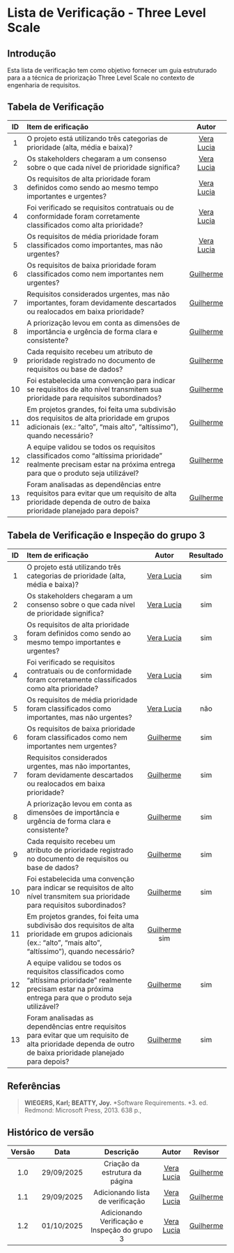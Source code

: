 # Lista de Verificação -  Three Level Scale

## Introdução
Esta lista de verificação tem como objetivo fornecer um guia estruturado para a a técnica de priorização  Three Level Scale no contexto de engenharia de requisitos.


## Tabela de Verificação

| ID  | Item de erificação                                                                                                                                                |                          Autor                          |
|:---:|:------------------------------------------------------------------------------------------------------------------------------------------------------------------|:-------------------------------------------------------:|
|  1  | O projeto está utilizando três categorias de prioridade (alta, média e baixa)?                                                                                    |      [Vera Lucia](https://github.com/verabelucia)       |
|  2  | Os stakeholders chegaram a um consenso sobre o que cada nível de prioridade significa?                                                                            |      [Vera Lucia](https://github.com/verabelucia)       |
|  3  | Os requisitos de alta prioridade foram definidos como sendo ao mesmo tempo importantes e urgentes?                                                                |      [Vera Lucia](https://github.com/verabelucia)       |
|  4  | Foi verificado se requisitos contratuais ou de conformidade foram corretamente classificados como alta prioridade?                                                |      [Vera Lucia](https://github.com/verabelucia)       |
|  5  | Os requisitos de média prioridade foram classificados como importantes, mas não urgentes?                                                                         |      [Vera Lucia](https://github.com/verabelucia)       |
|  6  | Os requisitos de baixa prioridade foram classificados como nem importantes nem urgentes?                                                                          | [Guilherme]( https://github.com/GuilhermeOliveira1327)  |
|  7  | Requisitos considerados urgentes, mas não importantes, foram devidamente descartados ou realocados em baixa prioridade?                                           | [Guilherme]( https://github.com/GuilhermeOliveira1327)  |
|  8  | A priorização levou em conta as dimensões de importância e urgência de forma clara e consistente?                                                                 | [Guilherme]( https://github.com/GuilhermeOliveira1327)  |
|  9  | Cada requisito recebeu um atributo de prioridade registrado no documento de requisitos ou base de dados?                                                          | [Guilherme]( https://github.com/GuilhermeOliveira1327)  |
| 10  | Foi estabelecida uma convenção para indicar se requisitos de alto nível transmitem sua prioridade para requisitos subordinados?                                   | [Guilherme]( https://github.com/GuilhermeOliveira1327)  |
| 11  | Em projetos grandes, foi feita uma subdivisão dos requisitos de alta prioridade em grupos adicionais (ex.: “alto”, “mais alto”, “altíssimo”), quando necessário?  | [Guilherme]( https://github.com/GuilhermeOliveira1327)  |
| 12  | A equipe validou se todos os requisitos classificados como “altíssima prioridade” realmente precisam estar na próxima entrega para que o produto seja utilizável? | [Guilherme]( https://github.com/GuilhermeOliveira1327)  |
| 13  | Foram analisadas as dependências entre requisitos para evitar que um requisito de alta prioridade dependa de outro de baixa prioridade planejado para depois?     | [Guilherme]( https://github.com/GuilhermeOliveira1327)  |



## Tabela de Verificação e Inspeção do grupo 3

| ID  | Item de erificação                                                                                                                                                |                        Autor                           | Resultado    |
|:---:|:------------------------------------------------------------------------------------------------------------------------------------------------------------------|:------------------------------------------------------:|:------------:|
|  1  | O projeto está utilizando três categorias de prioridade (alta, média e baixa)?                                                                                    |      [Vera Lucia](https://github.com/verabelucia)      |sim
|  2  | Os stakeholders chegaram a um consenso sobre o que cada nível de prioridade significa?                                                                            |      [Vera Lucia](https://github.com/verabelucia)      |sim
|  3  | Os requisitos de alta prioridade foram definidos como sendo ao mesmo tempo importantes e urgentes?                                                                |      [Vera Lucia](https://github.com/verabelucia)      |sim
|  4  | Foi verificado se requisitos contratuais ou de conformidade foram corretamente classificados como alta prioridade?                                                |      [Vera Lucia](https://github.com/verabelucia)      |sim
|  5  | Os requisitos de média prioridade foram classificados como importantes, mas não urgentes?                                                                         |      [Vera Lucia](https://github.com/verabelucia)      |não
|  6  | Os requisitos de baixa prioridade foram classificados como nem importantes nem urgentes?                                                                          | [Guilherme]( https://github.com/GuilhermeOliveira1327) |sim
|  7  | Requisitos considerados urgentes, mas não importantes, foram devidamente descartados ou realocados em baixa prioridade?                                           | [Guilherme]( https://github.com/GuilhermeOliveira1327) |sim
|  8  | A priorização levou em conta as dimensões de importância e urgência de forma clara e consistente?                                                                 | [Guilherme]( https://github.com/GuilhermeOliveira1327) |sim
|  9  | Cada requisito recebeu um atributo de prioridade registrado no documento de requisitos ou base de dados?                                                          | [Guilherme]( https://github.com/GuilhermeOliveira1327) |sim
| 10  | Foi estabelecida uma convenção para indicar se requisitos de alto nível transmitem sua prioridade para requisitos subordinados?                                   | [Guilherme]( https://github.com/GuilhermeOliveira1327) |sim
| 11  | Em projetos grandes, foi feita uma subdivisão dos requisitos de alta prioridade em grupos adicionais (ex.: “alto”, “mais alto”, “altíssimo”), quando necessário?  | [Guilherme]( https://github.com/GuilhermeOliveira1327) sim
| 12  | A equipe validou se todos os requisitos classificados como “altíssima prioridade” realmente precisam estar na próxima entrega para que o produto seja utilizável? | [Guilherme]( https://github.com/GuilhermeOliveira1327) |sim
| 13  | Foram analisadas as dependências entre requisitos para evitar que um requisito de alta prioridade dependa de outro de baixa prioridade planejado para depois?     | [Guilherme]( https://github.com/GuilhermeOliveira1327) |sim




## Referências
> **WIEGERS, Karl; BEATTY, Joy.** *Software Requirements. *3. ed. Redmond: Microsoft Press, 2013. 638 p.,


## Histórico de versão 

| Versão |    Data     |             Descrição                         |          Autor                               |                         Revisor                         |
|:------:|:-----------:|:---------------------------------------------:|:--------------------------------------------:|:-------------------------------------------------------:|
|  1.0   | 29/09/2025  |        Criação da estrutura da página         | [Vera Lucia](https://github.com/verabelucia) | [Guilherme]( https://github.com/GuilhermeOliveira1327)  |
|  1.1   | 29/09/2025  |       Adicionando lista de verificação        | [Vera Lucia](https://github.com/verabelucia) | [Guilherme]( https://github.com/GuilhermeOliveira1327)  |
|  1.2   | 01/10/2025  | Adicionando Verificação e Inspeção do grupo 3 | [Vera Lucia](https://github.com/verabelucia) | [Guilherme]( https://github.com/GuilhermeOliveira1327)  |